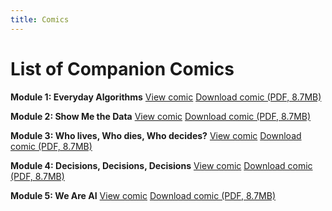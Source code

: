 ```yaml
---
title: Comics
---
```


# List of Companion Comics

**Module 1: Everyday Algorithms**
<a href="">View comic</a>
<a href="">Download comic (PDF, 8.7MB)</a>

**Module 2: Show Me the Data**
<a href="">View comic</a>
<a href="">Download comic (PDF, 8.7MB)</a>

**Module 3: Who lives, Who dies, Who decides?**
<a href="">View comic</a>
<a href="">Download comic (PDF, 8.7MB)</a>

**Module 4: Decisions, Decisions, Decisions**
<a href="">View comic</a>
<a href="">Download comic (PDF, 8.7MB)</a>

**Module 5: We Are AI**
<a href="">View comic</a>
<a href="">Download comic (PDF, 8.7MB)</a>
